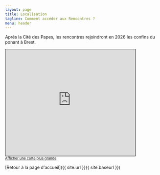 ```yaml
---
layout: page
title: Localisation
tagline: Comment accéder aux Rencontres ?
menu: header
---
```


Après la Cité des Papes, les rencontres rejoindront en 2026 les confins du ponant à Brest.

<iframe width="425" height="350" src="https://umap.openstreetmap.fr/fr/map/qgis-fr-2026-brest_1240047" style="border: 1px solid black"></iframe><br/><small><a href="https://umap.openstreetmap.fr/fr/map/qgis-fr-2026-brest_1240047">Afficher une carte plus grande</a></small>

<!-- Si vous venez de loin, n'hésitez pas à proposer un [covoiturage](https://www.covievent.org/covoiturage/rencontres-des-utilisateurs-francophones-de-qgis-edition-2024/fd0136f530d30cafbd9159e45cbc3fb1)

<table>
  <tr>
    <th colspan=2><p align=center>Se rendre à l'université d'Avignon - Campus Hannah Arendt</p></th>
  </tr>
  <tr>
    <td>
      <p><b>74 Rue Louis Pasteur, 84029 Avignon</b><br/><br/>
      S'y rendre en <b>transports en commun</b> : <br/>
      <ul>
        <li>depuis la Gare d'Avignon Centre, 1/4 h par le bus C2 arrêt GARE CENTRE direction Buld'Air<br />Descendre à l'arrêt UNIVERSITÉ
          8 mn de bus puis 5 min à pied (300 m)</li>
      </ul>
      S'y rendre en <b>modes doux</b> : <br/>
      <ul>
        <li>A pied : 21 minutes (1,6 km) de la gare de d'Avignon Centre</li>
        <li>Vélo ilibre-service : 13 mn (1,7 km dont 1.3 km de voies cyclables) de la gare d'Avignon Centre</li>
      </ul>
      <strong>Stationnement impossible dans l'université, <a href="https://umap.openstreetmap.fr/fr/map/avignon-universite-qgis-fr-2025_1230595#14/43.9477/4.8006">parking relais "des Italiens"</a> près du Rhône assez proche (500m)</strong>
      </p>
    </td>
    <td>
<iframe width="425" height="350" src="https://u.osmfr.org/m/1230672/" style="border: 1px solid black"></iframe><br/><small><a href="https://umap.openstreetmap.fr/fr/map/avignon-universite-qgis-fr-2025_1230595#14/43.9477/4.8556">Afficher une carte plus grande</a></small>
    </td>
  </tr>
 </table>
Liaison Gare Avignon TGV - Gare Avignon Centre : en train, bus, taxi, etc. [voir les détails](https://www.rome2rio.com/fr/map/Gare-d-Avignon-TGV-Provence-Alpes-C%C3%B4te-d-Azur-France/Avignon-Centre)
 -->
[Retour à la page d'accueil]({{ site.url }}{{ site.baseurl }})
